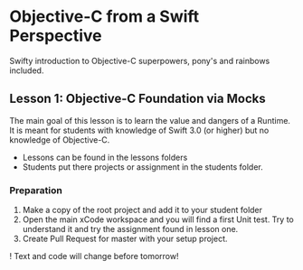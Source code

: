 # Objective-C from a Swift Perspective

Swifty introduction to Objective-C superpowers, pony's and rainbows included.

## Lesson 1: Objective-C Foundation via Mocks

The main goal of this lesson is to learn the value and dangers of a Runtime.
It is meant for students with knowledge of Swift 3.0 (or higher) but no knowledge of Objective-C.

* Lessons can be found in the lessons folders
* Students put there projects or assignment in the students folder.

### Preparation

1. Make a copy of the root project and add it to your student folder
2. Open the main xCode workspace and you will find a first Unit test. Try to understand it and try the assignment found in lesson one.
3. Create Pull Request for master with your setup project.

! Text and code will change before tomorrow!
